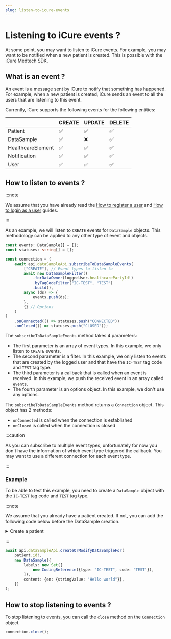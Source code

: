 ```yaml
---
slug: listen-to-icure-events
---
```


# Listening to iCure events ?

At some point, you may want to listen to iCure events. For example, you may want to be notified when a new patient is created. This is possible with the iCure Medtech SDK.

## What is an event ?

An event is a message sent by iCure to notify that something has happened. For example, when a new patient is created, iCure sends an event to all the users that are listening to this event.

Currently, iCure supports the following events for the following entities:

|                   | CREATE | UPDATE | DELETE |
|-------------------|--------|--------|--------|
| Patient           | ✅      | ✅      | ✅      |
| DataSample        | ✅      | ❌      | ✅      |
| HealthcareElement | ✅      | ✅      | ✅      |
| Notification      | ✅      | ✅      | ✅      |
| User              | ✅      | ✅      | ✅      |

## How to listen to events ?

:::note

We assume that you have already read the [How to register a user](/sdks/how-to/register-a-user) and [How to login as a user](/sdks/how-to/login-as-a-user) guides.

:::

As an example, we will listen to `CREATE` events for `DataSample` objects. This methodology can be applied to any other type of event and objects.

<!-- file://code-samples/rsocket/index.mts snippet:can listen to dataSample events-->
```typescript
const events: DataSample[] = [];
const statuses: string[] = [];

const connection = (
	await api.dataSampleApi.subscribeToDataSampleEvents(
		["CREATE"], // Event types to listen to
		await new DataSampleFilter()
			.forDataOwner(loggedUser.healthcarePartyId!)
			.byTagCodeFilter("IC-TEST", "TEST")
			.build(),
		async (ds) => {
			events.push(ds);
		},
		{} // Options
	)
)
	.onConnected(() => statuses.push("CONNECTED"))
	.onClosed(() => statuses.push("CLOSED"));
```

The `subscribeToDataSampleEvents` method takes 4 parameters:
- The first parameter is an array of event types. In this example, we only listen to `CREATE` events.
- The second parameter is a filter. In this example, we only listen to events that are created by the logged user and that have the `IC-TEST` tag code and `TEST` tag type.
- The third parameter is a callback that is called when an event is received. In this example, we push the received event in an array called `events`.
- The fourth parameter is an options object. In this example, we don't use any options.

The `subscribeToDataSampleEvents` method returns a `Connection` object. This object has 2 methods:
- `onConnected` is called when the connection is established
- `onClosed` is called when the connection is closed

:::caution

As you can subscribe to multiple event types, unfortunately for now you don't have the information of which event type triggered the callback. You may want to use a different connection for each event type.

:::

### Example

To be able to test this example, you need to create a `DataSample` object with the `IC-TEST` tag code and `TEST` tag type.

:::note

We assume that you already have a patient created. If not, you can add the following code below before the DataSample creation.
<details>
  <summary>Create a patient</summary>

<!-- file://code-samples/rsocket/index.mts snippet:create a patient for rsocket-->
```typescript
const patient = await api.patientApi.createOrModifyPatient(
	new Patient({
		firstName: "John",
		lastName: "Snow",
		note: "Winter is coming",
	})
);
```

</details>

:::

<!-- file://code-samples/rsocket/index.mts snippet:create a dataSample for rsocket-->
```typescript
await api.dataSampleApi.createOrModifyDataSampleFor(
	patient.id!,
	new DataSample({
		labels: new Set([
			new CodingReference({type: "IC-TEST", code: "TEST"}),
		]),
		content: {en: {stringValue: "Hello world"}},
	})
);
```


## How to stop listening to events ?

To stop listening to events, you can call the `close` method on the `Connection` object.

<!-- file://code-samples/rsocket/index.mts snippet:close the connection-->
```typescript
connection.close();
```















